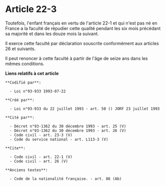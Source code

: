 # Article 22-3

Toutefois, l'enfant français en vertu de l'article 22-1 et qui n'est pas né en France a la faculté de répudier cette qualité
pendant les six mois précédant sa majorité et dans les douze mois la suivant. 

Il exerce cette faculté par déclaration souscrite conformément aux articles 26 et suivants. 

Il peut renoncer à cette faculté à partir de l'âge de seize ans dans les mêmes conditions.

**Liens relatifs à cet article**

	**Codifié par**:

	  - Loi n°93-933 1993-07-22

	**Créé par**:

	  - Loi n°93-933 du 22 juillet 1993 - art. 50 () JORF 23 juillet 1993

	**Cité par**:

	  - Décret n°93-1362 du 30 décembre 1993 - art. 25 (V)
	  - Décret n°93-1362 du 30 décembre 1993 - art. 26 (V)
	  - Code civil - art. 23-3 (V)
	  - Code du service national - art. L113-3 (V)

	**Cite**:

	  - Code civil - art. 22-1 (V)
	  - Code civil - art. 26 (V)

	**Anciens textes**:

	  - Code de la nationalité française. - art. 86 (Ab)

